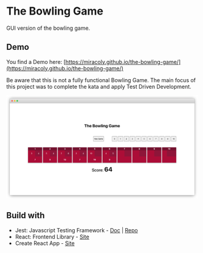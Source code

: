 # The Bowling Game

GUI version of the bowling game.

## Demo

You find a Demo here: [https://miracoly.github.io/the-bowling-game/](https://miracoly.github.io/the-bowling-game/)

Be aware that this is not a fully functional Bowling Game. The main focus of this project was to complete the kata and apply Test Driven Development.

[![screenshot](./public/preview.png)](https://miracoly.github.io/the-bowling-game/)

## Build with

- Jest: Javascript Testing Framework - [Doc](https://jestjs.io/docs/getting-started) | [Repo](https://github.com/facebook/jest)
- React: Frontend Library - [Site](https://reactjs.org/)
- Create React App - [Site](https://create-react-app.dev/)
